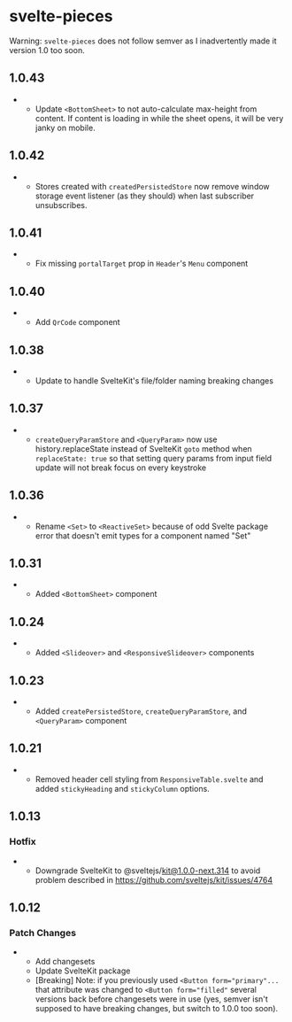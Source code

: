 # svelte-pieces

Warning: `svelte-pieces` does not follow semver as I inadvertently made it version 1.0 too soon.

## 1.0.43

- - Update `<BottomSheet>` to not auto-calculate max-height from content. If content is loading in while the sheet opens, it will be very janky on mobile.

## 1.0.42

- - Stores created with `createdPersistedStore` now remove window storage event listener (as they should) when last subscriber unsubscribes.

## 1.0.41

- - Fix missing `portalTarget` prop in `Header`'s `Menu` component

## 1.0.40

- - Add `QrCode` component

## 1.0.38

- - Update to handle SvelteKit's file/folder naming breaking changes

## 1.0.37

- - `createQueryParamStore` and `<QueryParam>` now use history.replaceState instead of SvelteKit `goto` method when `replaceState: true` so that setting query params from input field update will not break focus on every keystroke

## 1.0.36

- - Rename `<Set>` to `<ReactiveSet>` because of odd Svelte package error that doesn't emit types for a component named "Set"

## 1.0.31

- - Added `<BottomSheet>` component

## 1.0.24

- - Added `<Slideover>` and `<ResponsiveSlideover>` components

## 1.0.23

- - Added `createPersistedStore`, `createQueryParamStore`, and `<QueryParam>` component

## 1.0.21

- - Removed header cell styling from `ResponsiveTable.svelte` and added `stickyHeading` and `stickyColumn` options.

## 1.0.13

### Hotfix
- - Downgrade SvelteKit to @sveltejs/kit@1.0.0-next.314 to avoid problem described in https://github.com/sveltejs/kit/issues/4764

## 1.0.12

### Patch Changes

- - Add changesets
  - Update SvelteKit package
  - [Breaking] Note: if you previously used `<Button form="primary"...` that attribute was changed to `<Button form="filled"` several versions back before changesets were in use (yes, semver isn't supposed to have breaking changes, but switch to 1.0.0 too soon).
